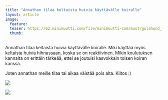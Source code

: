 ```yaml
---
title: "Annathan tilaa keltaista huivia käyttävälle koiralle"
layout: article
image:
  feature:
  teaser: https://b2.minimuutti.com/file/minimuutti-com/muut/gulahund_-245px.jpg
  thumb:
---
```


Annathan tilaa keltaista huivia käyttävälle koiralle. Miki käyttää myös keltaista huivia hihnassaan, koska se on reaktiivinen. Mikin koulutuksen kannalta on erittäin tärkeää, ettei se joutuisi kasvokkain toisen koiran kanssa.

Joten annathan meille tilaa tai aikaa väistää pois alta. Kiitos :)

![](https://dl.dropboxusercontent.com/sh/ea1wtnz7z734o12/AAAvjn1ijCyLjgXsLgAUoRHha/muut/gulahund-poster-fi.JPG)

![](https://dl.dropboxusercontent.com/sh/ea1wtnz7z734o12/AABTRs7R-GfMRxUgPnqwt245a/muut/gulahund_poster_englishP-500px.png)
